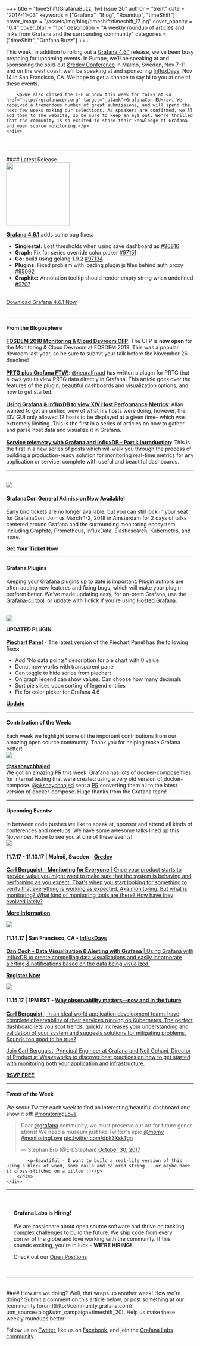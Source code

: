 +++
title = "timeShift(GrafanaBuzz, 1w) Issue 20"
author = "trent"
date = "2017-11-03"
keywords = ["Grafana", "Blog", "Roundup", "timeShift"]
cover_image = "/assets/img/blog/timeshift/timeshift_17.jpg"
cover_opacity = "0.4"
cover_blur = "1px"
description = "A weekly roundup of articles and links from Grafana and the surrounding community"
categories = ["timeShift", "Grafana Buzz"]
+++

<div class="row row--no-gutters">
	<div class="col col--sm-12">
		<p>This week, in addition to rolling out a <a href="https://grafana.com/grafana/download?utm_source=blog&utm_campaign=timeshift_20" target="_blank">Grafana 4.6.1</a> release, we've been busy prepping for upcoming events. In Europe, we'll be speaking at and sponsoring the sold-out <a href="http://www.oredev.org" target="_blank">Øredev Conference</a> in Malmö, Sweden, Nov 7-11, and on the west coast, we'll be speaking at and sponsoring <a href="https://influxdays.com/" target="_blank">InfluxDays</a>, Nov 14 in San Francisco, CA. We hope to get a chance to say hi to you at one of these events.</p>
		
		<p>We also closed the CFP window this week for talks at <a href="http://grafanacon.org" target="_blank">GrafanaCon EU</a>. We received a tremendous number of great submissions, and will spend the next few weeks making our selections. As speakers are confirmed, we'll add them to the website, so be sure to keep an eye out. We're thrilled that the community is so excited to share their knowledge of Grafana and open source monitoring.</p>
	</div>
</div>

<br />
<hr />
#### Latest Release

<div class="row row--no-gutters blog-plugin-grid">
	<div class="col col--sm-3">
		<img src="/assets/img/blog/timeshift/grafana_release_icon.png" width="170" />
	</div>
	<div class="col col--sm-9">
		<p>
			<strong><a href="https://grafana.com/grafana/download/?utm_source=blog&utm_campaign=timeshift_20" target="_blank">Grafana 4.6.1</a></strong> adds some bug fixes:
		</p>
		<ul>
			<li><strong>Singlestat:</strong> Lost thresholds when using save dashboard as <a href="https://github.com/grafana/grafana/issues/9681" target="_blank">#96816</a></li>
			<li><strong>Graph:</strong> Fix for series override color picker <a href="https://github.com/grafana/grafana/issues/9715" target="_blank">#97151</a></li>
			<li><strong>Go:</strong> build using golang 1.9.2 <a href="https://github.com/grafana/grafana/issues/9713" target="_blank">#97134</a></li>
			<li><strong>Plugins:</strong> Fixed problem with loading plugin js files behind auth proxy <a href="https://github.com/grafana/grafana/issues/9509" target="_blank">#95092</a></li>
			<li><strong>Graphite:</strong> Annotation tooltip should render empty string when undefined <a href="https://github.com/grafana/grafana/issues/9707" target="_blank">#9707</a></li>
		</ul>
		<br />
		<a href="https://grafana.com/grafana/download/?utm_source=blog&utm_campaign=timeshift_20" target="_blank" class="btn btn--primary">Download Grafana 4.6.1 Now</a>
	</div>
</div>


<br />
<hr />


#### From the Blogosphere
[**FOSDEM 2018 Monitoring &amp; Cloud Devroom CFP**](https://docs.google.com/document/d/1X2ntRpmY58r4iwAxfjk0yhxfVYcK9Xu56qhwR4uD6Og): The CFP is <strong>now open</strong> for the Monitoring &amp; Cloud Devroom at FOSDEM 2018. This was a popular devroom last year, so be sure to submit your talk before the November 26 deadline!
<br />
<br />
[**PRTG plus Grafana FTW!**](https://blog.paessler.com/prtg-plus-grafana-ftw): <a href="https://github.com/neuralfraud" target="_blank">@neuralfraud</a> has written a plugin for PRTG that allows you to view PRTG data directly in Grafana. This article goes over the features of the plugin, beautiful dashboards and visualization options, and how to get started.
<br />
<br />
[**Using Grafana &amp; InfluxDB to view XIV Host Performance Metrics**](https://allanmcaleavyblog.wordpress.com/2017/11/03/using-grafana-inlfuxdb-to-view-xiv-host-performance-metrics/): Allan wanted to get an unified view of what his hosts were doing, however, the XIV GUI only allowed 12 hosts to be displayed at a given time– which was extremely limiting. This is the first in a series of articles on how to gather and parse host data and visualize it in Grafana.
<br />
<br />
[**Service telemetry with Grafana and InfluxDB - Part I: Introduction**](https://ruimarques.io/blog/service-telemetry-with-grafana-and-influxdb-part-i-introduction/): This is the first in a new series of posts which will walk you through the process of building a production-ready solution for monitoring real-time metrics for any application or service, complete with useful and beautiful dashboards.
<hr />
<br />

<div class="row row--md-gutters blog-plugin-grid">
	<div class="col col--sm-3 blog-plugin-grid__item">
		<img style="border-radius: 0;" src="/assets/img/blog/timeshift/grafanacon_eu_announcement.png" />
	</div>
	<div class="col col--sm-9 blog-plugin-grid__item">
		<h4>GrafanaCon General Admission Now Available!</h4>
		<p>
			Early bird tickets are no longer available, but you can still lock in your seat for GrafanaCon! Join us March 1-2, 2018 in Amsterdam for 2 days of talks centered around Grafana and the surrounding monitoring ecosystem including Graphite, Prometheus, InfluxData, Elasticsearch, Kubernetes, and more.
		</p>
		<p>
			<a class="btn btn--grafanacon" href="https://ti.to/grafanacon/grafanacon-eu/with/mzbin4ciuxq" target="_blank"><strong>Get Your Ticket Now</strong></a>
		</p>
	</div>
</div>


<hr />

#### Grafana Plugins
Keeping your Grafana plugins up to date is important. Plugin authors are often adding new features and fixing bugs, which will make your plugin perform better. We've made updating easy; for on-prem Grafana, use the <a href="http://docs.grafana.org/administration/cli/#grafana-cli?utm_source=blog&utm_campaign=timeshift_20" target="_blank">Grafana-cli tool</a>, or update with 1 click if you're using <a href="https://grafana.com/cloud/grafana?utm_source=blog&utm_campaign=timeshift_20" target="_blank">Hosted Grafana</a>.

<br />
<div class="blog-plugin">
	<div class="row row--md-gutters blog-plugin-grid">
		<div class="col col--sm-2 blog-plugin-grid__item">
			<img style="border-radius: 4px;" src="https://grafana.com/api/plugins/grafana-piechart-panel/versions/1.1.6/logos/large" />
		</div>
		<div class="col col--sm-10 blog-plugin-grid__item">
			<p>
				<div class="updated-plugin-tag"><strong>UPDATED PLUGIN</strong></div><br/>
				<strong><a href="https://grafana.com/plugins/grafana-piechart-panel?utm_source=blog&utm_campaign=timeshift_20" target="_blank">Piechart Panel</a></strong> - The latest version of the Piechart Panel has the following fixes:
			<p>
			<ul>
				<li>Add "No data points" description for pie chart with 0 value</li>
				<li>Donut now works with transparent panel</li>
				<li>Can toggle to hide series from piechart</li>
				<li>On graph legend can show values. Can choose how many decimals</li>
				<li>Sort pie slices upon sorting of legend entries</li>
				<li>Fix for color picker for Grafana 4.6</li>
			</ul>
				<a class="btn btn-outline btn-small" href="https://grafana.com/plugins/grafana-piechart-panel?utm_source=blog&utm_campaign=timeshift_20" target="_blank"><strong>Update</strong></a>
			</p>
		</div>
	</div>
</div>

<hr />

<h4>Contribution of the Week:</h4>
Each week we highlight some of the important contributions from our amazing open source community. Thank you for helping make Grafana better!
<div class="blog-plugin">
	<div class="row row--md-gutters blog-plugin-grid">
		<div class="col col--sm-2 blog-plugin-grid__item">
			<img class="mvc" src="https://avatars1.githubusercontent.com/u/10204475?s=460&v=4" />
		</div>
		<div class="col col--sm-10 blog-plugin-grid__item">
			<p>
				<strong><a href="https://github.com/akshaychhajed" target="_blank">@akshaychhajed</a></strong><br/>
				We got an amazing PR this week. Grafana has lots of docker-compose files for internal testing that were created using a very old version of docker-compose. <a href="https://github.com/akshaychhajed" target="_blank">@akshaychhajed</a> sent a <a href="https://github.com/grafana/grafana/pull/9741" target="_blank">PR</a> converting them all to the latest version of docker-compose. Huge thanks from the Grafana team!
			</p>
		</div>
	</div>
</div>

<hr />

<h4>Upcoming Events:</h4>
In between code pushes we like to speak at, sponsor and attend all kinds of conferences and meetups. We have some awesome talks lined up this November. Hope to see you at one of these events!

<br />
<div class="blog-plugin">
	<div class="row row--md-gutters blog-plugin-grid">
		<div class="col col--sm-3 blog-plugin-grid__item">
			<img class="large" src="/assets/img/blog/timeshift/oredev.jpeg" />
		</div>
		<div class="col col--sm-9 blog-plugin-grid__item">
			<h4>
				11.7.17 - 11.10.17 | Malmö, Sweden - <a href="http://www.oredev.org/" target="_blank">Øredev</strong>
			</h4>
			<p>
				<strong>Carl Bergquist - Monitoring for Everyone</strong> | Once your product starts to provide value you might want to make sure that the system is behaving and performing as you expect. That's when you start looking for something to verify that everything is working as expected. Aka monitoring. But what is monitoring? What kind of monitoring tools are there? How have they evolved lately?
			</p>
			<p>
				<a class="btn btn-outline btn-small" href="http://www.oredev.org/" target="_blank"><strong>More Information</strong></a>
			</p>
		</div>
	</div>
</div>
<div class="blog-plugin">
	<div class="row row--md-gutters blog-plugin-grid">
		<div class="col col--sm-3 blog-plugin-grid__item">
			<img class="large" src="/assets/img/blog/timeshift/influxdays.png" />
		</div>
		<div class="col col--sm-9 blog-plugin-grid__item">
			<h4>
				11.14.17 | San Francisco, CA - <a href="https://influxdays.com/register/" target="_blank">InfluxDays</strong>
			</h4>
			<p>
				<strong>Dan Cech - Data Visualization &amp; Alerting with Grafana</strong> | Using Grafana with InfluxDB to create compelling data visualizations and easily incorporate alerting & notifications based on the data being visualized.
			</p>
			<p>
				<a class="btn btn-outline btn-small" href="https://influxdays.com/register/" target="_blank"><strong>Register Now</strong></a>
			</p>
		</div>
	</div>
</div>
<div class="blog-plugin">
	<div class="row row--md-gutters blog-plugin-grid">
		<div class="col col--sm-3 blog-plugin-grid__item">
			<img class="large" src="/assets/img/blog/timeshift/webinar.png" />
		</div>
		<div class="col col--sm-9 blog-plugin-grid__item">
			<h4>
				11.15.17 | 1PM EST - <a href="https://go.weave.works/november-grafana-webinar.html?LSD=Grafana%20Website&Source=Co-Sponsor%20for%20Event" target="_blank">Why observability matters—now and in the future</strong>
			</h4>
			<p>
				<strong>Carl Bergquist</strong> | In an ideal world application development teams have complete observability of their services running on Kubernetes. The perfect dashboard lets you spot trends, quickly increases your understanding and validation of your system and suggests solutions for mitigating problems. Sounds too good to be true?
			</p>
			<p>
				Join Carl Bergquist, Principal Engineer at Grafana and Neil Gehani, Director of Product at Weaveworks to discover best practices on how to get started with monitoring both your application and infrastructure.
			</p>
			<p>
				<a class="btn btn-outline btn-small" href="https://go.weave.works/november-grafana-webinar.html?LSD=Grafana%20Website&Source=Co-Sponsor%20for%20Event" target="_blank"><strong>RSVP FREE</strong></a>
			</p>
		</div>
	</div>
</div>
<hr />


<div>
	<div class="row row--md-gutters">
		<div class="col col--sm-12">
			<h4>Tweet of the Week</h4>
			We scour Twitter each week to find an interesting/beautiful dashboard and show it off! <a href="https://twitter.com/hashtag/monitoringlove?src=hash" target="_blank">#monitoringLove</a>
			<blockquote class="twitter-tweet" data-lang="en"><p lang="en" dir="ltr">Dear <a href="https://twitter.com/grafana?ref_src=twsrc%5Etfw">@grafana</a> community, we must preserve our art for future generations! We need a museum just like Twitter&#39;s epic <a href="https://twitter.com/momv?ref_src=twsrc%5Etfw">@momv</a> <a href="https://twitter.com/hashtag/monitoringLove?src=hash&amp;ref_src=twsrc%5Etfw">#monitoringLove</a> <a href="https://t.co/dpk3XskTgn">pic.twitter.com/dpk3XskTgn</a></p>&mdash; Stephan Erb (@ErbStephan) <a href="https://twitter.com/ErbStephan/status/925134649705234432?ref_src=twsrc%5Etfw">October 30, 2017</a></blockquote>
			<script async src="https://platform.twitter.com/widgets.js" charset="utf-8"></script>


			<p>Beautiful - I want to build a real-life version of this using a block of wood, some nails and colored string... or maybe have it cross-stitched on a pillow :)</p>
		</div>
	</div>
</div>

<hr />

<div style=" padding: 20px; background: url(/assets/img/blog/timeshift/polygon_texture_black.jpg); background-size: cover; border-radius: 4px;">
	<h4>Grafana Labs is Hiring!</h4>
	<p>We are passionate about open source software and thrive on tackling complex challenges to build the future. We ship code from every corner of the globe and love working with the community. If this sounds exciting, you're in luck – <strong>WE'RE HIRING!</strong></p>
	<p>Check out our <a class="btn btn-outline" href="https://grafana.com/about/hiring?utm_source=blog&utm_campaign=timeshift_20" target="_blank">Open Positions</a></p>
</div>


<hr />
<br />
#### How are we doing?
Well, that wraps up another week! How we're doing? Submit a comment on this article below, or post something at our [community forum](http://community.grafana.com?utm_source=blog&utm_campaign=timeshift_20). Help us make these weekly roundups better!

Follow us on [Twitter](http://twitter.com/grafana), like us on [Facebook](http://facebook.com/grafana), and join the [Grafana Labs community](http://grafana.com/signup?utm_source=blog&utm_campaign=timeshift_20).



